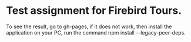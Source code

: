 # Test assignment for Firebird Tours.
To see the result, go to gh-pages, if it does not work, then install the application on your PC, 
run the command npm install --legacy-peer-deps.

